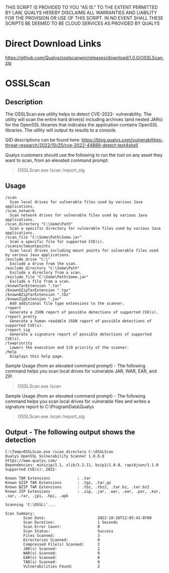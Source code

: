 THIS SCRIPT IS PROVIDED TO YOU "AS IS." TO THE EXTENT PERMITTED BY LAW, QUALYS HEREBY DISCLAIMS ALL WARRANTIES AND LIABILITY FOR THE PROVISION OR USE OF THIS SCRIPT. IN NO EVENT SHALL THESE SCRIPTS BE DEEMED TO BE CLOUD SERVICES AS PROVIDED BY QUALYS

# Direct Download Links
https://github.com/Qualys/osslscanwin/releases/download/1.0.0/OSSLScan.zip

# OSSLScan
## Description
The OSSLScan.exe utility helps to detect CVE-2022- vulnerability.
The utility will scan the entire hard drive(s) including archives (and nested JARs) for the OpenSSL libraries that indicates the application contains OpenSSL libraries. The utility will output its results to a console.

QID descriptions can be found here:
https://blog.qualys.com/vulnerabilities-threat-research/2022/10/25/cve-2022-44889-detect-text4shell

Qualys customers should use the following to run the tool on any asset they want to scan, from an elevated command prompt:
> OSSLScan.exe /scan /report_sig

## Usage
```
/scan
  Scan local drives for vulnerable files used by various Java applications.
/scan_network
  Scan network drives for vulnerable files used by various Java applications.
/scan_directory "C:\Some\Path"
  Scan a specific directory for vulnerable files used by various Java applications.
/scan_file "C:\Some\Path\Some.jar"
  Scan a specific file for supported CVE(s).
/scaninclmountpoints
  Scan local drives including mount points for vulnerable files used by various Java applications.
/exclude_drive "C:\"
  Exclude a drive from the scan.
/exclude_directory "C:\Some\Path"
  Exclude a directory from a scan.
/exclude_file "C:\Some\Path\Some.jar"
  Exclude a file from a scan.
/knownTarExtension ".tar"
/knownGZipTarExtension ".tgz"
/knownBZipTarExtension ".tbz"
/knownZipExtension ".jar"
  Add additional file type extensions to the scanner.
/report
  Generate a JSON report of possible detections of supported CVE(s).
/report_pretty
  Generate a human readable JSON report of possible detections of supported CVE(s).
/report_sig
  Generate a signature report of possible detections of supported CVE(s).
/lowpriority
  Lowers the execution and I/O priority of the scanner.
/help
  Displays this help page.
```

Sample Usage (from an elevated command prompt) - The following command helps you scan local drives for vulnerable JAR, WAR, EAR, and ZIP.
> OSSLScan.exe /scan

Sample Usage (from an elevated command prompt) - The following command helps you scan local drives for vulnerable files and writes a signature report to C:\ProgramData\Qualys
> OSSLScan.exe /scan /report_sig

## Output - The following output shows the detection
```
C:\Temp>OSSLScan.exe /scan_directory C:\OSSLScan
Qualys OpenSSL Vulnerability Scanner 1.0.0.0
https://www.qualys.com/
Dependencies: minizip/1.1, zlib/1.2.11, bzip2/1.0.8, rapidjson/1.1.0
Supported CVE(s): 2022-

Known TAR Extensions            : .tar
Known GZIP TAR Extensions       : .tgz, .tar.gz
Known BZIP TAR Extensions       : .tbz, .tbz2, .tar.bz, .tar.bz2
Known ZIP Extensions            : .zip, .jar, .war, .ear, .par, .kar, .sar, .rar, .jpi, .hpi, .apk

Scanning 'C:\OSSL\'...

Scan Summary:
        Scan Date:                       2022-10-26T12:05:41-0700
        Scan Duration:                   1 Seconds
        Scan Error Count:                0
        Scan Status:                     Success
        Files Scanned:                   3
        Directories Scanned:             0
        Compressed File(s) Scanned:      2
        JAR(s) Scanned:                  2
        WAR(s) Scanned:                  0
        EAR(s) Scanned:                  0
        TAR(s) Scanned:                  0
        Vulnerabilities Found:           2
```
